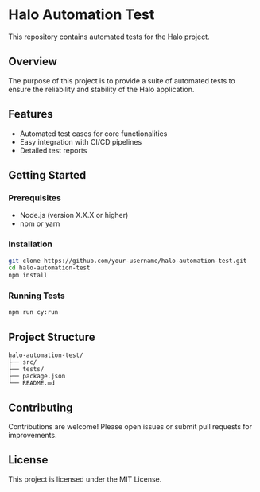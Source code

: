 # Halo Automation Test

This repository contains automated tests for the Halo project.

## Overview

The purpose of this project is to provide a suite of automated tests to ensure the reliability and stability of the Halo application.

## Features

- Automated test cases for core functionalities
- Easy integration with CI/CD pipelines
- Detailed test reports

## Getting Started

### Prerequisites

- Node.js (version X.X.X or higher)
- npm or yarn

### Installation

```bash
git clone https://github.com/your-username/halo-automation-test.git
cd halo-automation-test
npm install
```

### Running Tests

```bash
npm run cy:run
```

## Project Structure

```
halo-automation-test/
├── src/
├── tests/
├── package.json
└── README.md
```

## Contributing

Contributions are welcome! Please open issues or submit pull requests for improvements.

## License

This project is licensed under the MIT License.
